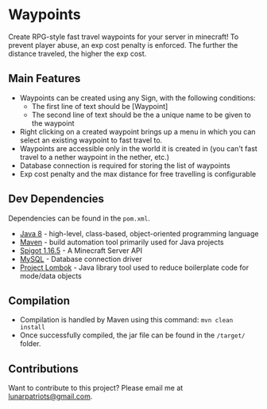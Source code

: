# Waypoints
Create RPG-style fast travel waypoints for your server in minecraft! To prevent player abuse,
an exp cost penalty is enforced. The further the distance traveled, the higher the exp cost.

## Main Features
- Waypoints can be created using any Sign, with the following conditions:
    - The first line of text should be [Waypoint]
    - The second line of text should be the a unique name to be given to the waypoint
- Right clicking on a created waypoint brings up a menu in which you can select an existing waypoint to fast travel to.
- Waypoints are accessible only in the world it is created in (you can't fast travel to a nether waypoint in the nether, etc.)
- Database connection is required for storing the list of waypoints
- Exp cost penalty and the max distance for free travelling is configurable

## Dev Dependencies
Dependencies can be found in the `pom.xml`.
- [Java 8](https://www.oracle.com/java/technologies/javase/javase-jdk8-downloads.html) - high-level, class-based, object-oriented programming language
- [Maven](https://maven.apache.org/download.cgi) - build automation tool primarily used for Java projects
- [Spigot 1.16.5](https://www.spigotmc.org/wiki/spigot-maven/) - A Minecraft Server API
- [MySQL](https://mvnrepository.com/artifact/mysql/mysql-connector-java) - Database connection driver
- [Project Lombok](https://projectlombok.org/) - Java library tool used to reduce boilerplate code for mode/data objects

## Compilation
- Compilation is handled by Maven using this command: `mvn clean install`
- Once successfully compiled, the jar file can be found in the `/target/` folder.


## Contributions
Want to contribute to this project? Please email me at [lunarpatriots@gmail.com](mailto:lunarpatriots@gmail.com).
